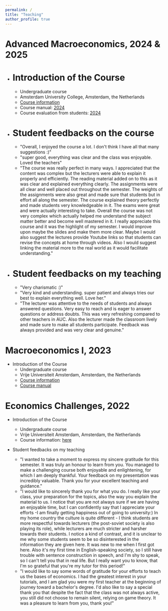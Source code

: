 ```yaml
---
permalink: /
title: "Teaching"
author_profile: true
---
```


Advanced Macroeconomics, 2024 & 2025
======

- Introduction of the Course
  ===
  - Undergraduate course
  - Amsterdam University College, Amsterdam, the Netherlands
  - [Course information](https://studiegids.uva.nl/xmlpages/page/2024-2025-en/search-course/course/118950)
  - Course manual: [2024](../assets/Course_Manual_Advacedmacro2024.pdf)
  - Course evaluation from students: [2024](../assets/Course_Evaluation_Advacedmacro2024.pdf) 

- Student feedbacks on the course
  ===
  - "Overall, I enjoyed the course a lot. I don't think I have all that many suggestions :)"
  - "super good, everything was clear and the class was enjoyable. Loved the teachers"
  - "The course was really perfect in many ways. I appreciated that the content was complex but the lecturers were able to explain it properly and efficiently. The reading material added on to this as it was clear and explained everything clearly. The assignments were all clear and well placed out throughout the semester. The weights of the assignments were also great and made sure that students but in effort all along the semester. The course explained theory perfectly and made students very knowledgeable in it. The exams were great and were actually interesting to take. Overall the course was not very complex which actually helped me understand the subject matter better and become well mastered in it. I really appreciate this course and it was the highlight of my semester. I would improve upon maybe the slides and make them more clear. Maybe I would also suggest the lectures provide Youtube links so that students can revise the concepts at home through videos. Also I would suggest linking the material more to the real world as it
would facilitate understanding."

- Student feedbacks on my teaching
  ===
  - "Very charismatic :)"
  - "Very kind and understanding. super patient and always tries our best to explain everything well. Love her."
  - "The lecturer was attentive to the needs of students and always answered questions. Very easy to reach and is eager to answer questions or address doubts. This was very refreshing compared to other teachers in AUC. Also the lecturer made the classroom lively and made sure to make all students participate. Feedback was always provided and was very clear and genuine."
 

Macroeconomics I, 2023
======
- Introduction of the Course
  - Undergraduate course
  - Vrije Universiteit Amsterdam, Amsterdam, the Netherlands
  - [Course information](https://studiegids.vu.nl/en/vakken/2022-2023/E_EBE1_MACEC#/)
  - [Course manual](../assets/Macroeconomics_CourseManual.pdf)


Economics Challenges, 2022
======

- Introduction of the Course
  - Undergraduate course
  - Vrije Universiteit Amsterdam, Amsterdam, the Netherlands
  - Course information: [here](https://studiegids.vu.nl/en/vakken/2022-2023/E_EBE1_EC#/)

- Student feedbacks on my teaching
  - "I wanted to take a moment to express my sincere gratitude for this semester. It was truly an honour to learn from you. You managed to make a challenging course both enjoyable and enlightening, for which I am deeply thankful. Your feedback on my presentation was incredibly valuable. Thank you for your excellent teaching and guidance."
  - "I would like to sincerely thank you for what you do. I really like your class, your preparation for the topics, also the way you explain the material to us. I notice that you are not always sure if we are having an enjoyable time, but I can confidently say that I appreciate your efforts -I am finally getting happiness out of going to university:) In my home country the culture is quite different - I think students are more respectful towards lecturers (the post-soviet society is also playing its role), while lecturers are much stricter and harsher towards their students. I notice a kind of contrast, and it is unclear to me why some students seem to be so disinterested in the information they are given here. It was new to me when I first got here. Also it's my first time in English-speaking society, so I still have trouble with sentence construction in speech, and I'm shy to speak, so I can't tell you that in real life. But I really want you to know, that I'm so grateful that you're my tutor for this period!"
  - "I would like to say some words of gratitude for your efforts to teach us the bases of economics. I had the greatest interest in your tutorials, and I am glad you were my first teacher at the beginning of journey toward a bachelor's degree. I'd also like to say a special thank you that despite the fact that the class was not always active, you still did not choose to remain silent, relying on game theory. It was a pleasure to learn from you, thank you!"

